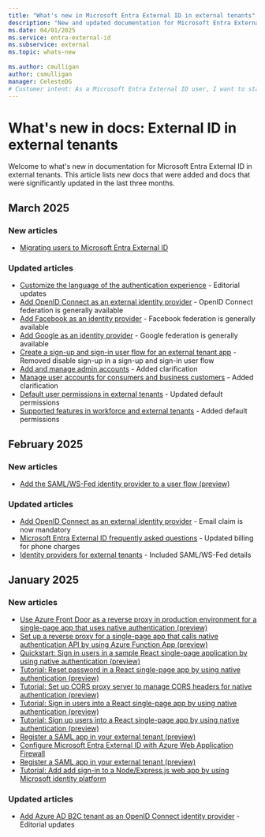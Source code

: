 ```yaml
---
title: "What's new in Microsoft Entra External ID in external tenants"
description: "New and updated documentation for Microsoft Entra External ID in external tenants."
ms.date: 04/01/2025
ms.service: entra-external-id
ms.subservice: external
ms.topic: whats-new
 
ms.author: cmulligan
author: csmulligan
manager: CelesteDG
# Customer intent: As a Microsoft Entra External ID user, I want to stay updated on the new documentation and significant updates, so that I can stay informed about the changes and improvements in the service.
---
```


# What's new in docs: External ID in external tenants

Welcome to what's new in documentation for Microsoft Entra External ID in external tenants. This article lists new docs that were added and docs that were significantly updated in the last three months.

## March 2025

### New articles

- [Migrating users to Microsoft Entra External ID](how-to-migrate-users.md)

### Updated articles

- [Customize the language of the authentication experience](how-to-customize-languages-customers.md) - Editorial updates
- [Add OpenID Connect as an external identity provider](how-to-custom-oidc-federation-customers.md) - OpenID Connect federation is generally available
- [Add Facebook as an identity provider](how-to-facebook-federation-customers.md) - Facebook federation is generally available
- [Add Google as an identity provider](how-to-google-federation-customers.md) - Google federation is generally available
- [Create a sign-up and sign-in user flow for an external tenant app](how-to-user-flow-sign-up-sign-in-customers.md) - Removed disable sign-up in a sign-up and sign-in user flow
- [Add and manage admin accounts](how-to-manage-admin-accounts.md) - Added clarification
- [Manage user accounts for consumers and business customers](how-to-manage-customer-accounts.md) - Added clarification
- [Default user permissions in external tenants](reference-user-permissions.md) - Updated default permissions
- [Supported features in workforce and external tenants](concept-supported-features-customers.md) - Added default permissions

## February 2025

### New articles

- [Add the SAML/WS-Fed identity provider to a user flow (preview)](how-to-saml-ws-federation-self-service-sign-up.md)

### Updated articles

- [Add OpenID Connect as an external identity provider](how-to-custom-oidc-federation-customers.md) - Email claim is now mandatory
- [Microsoft Entra External ID frequently asked questions](faq-customers.md) - Updated billing for phone charges
- [Identity providers for external tenants](concept-authentication-methods-customers.md) - Included SAML/WS-Fed details

## January 2025

### New articles

- [Use Azure Front Door as a reverse proxy in production environment for a single-page app that uses native authentication (preview)](how-to-native-authentication-cors-solution-production-environment.md)
- [Set up a reverse proxy for a single-page app that calls native authentication API by using Azure Function App (preview)](how-to-native-authentication-cors-solution-test-environment.md)
- [Quickstart: Sign in users in a sample React single-page application by using native authentication (preview)](quickstart-native-authentication-single-page-app-react-sign-in.md)
- [Tutorial: Reset password in a React single-page app by using native authentication (preview)](tutorial-native-authentication-single-page-app-react-reset-password.md)
- [Tutorial: Set up CORS proxy server to manage CORS headers for native authentication (preview)](tutorial-native-authentication-single-page-app-react-set-up-local-cors.md)
- [Tutorial: Sign in users into a React single-page app by using native authentication (preview)](tutorial-native-authentication-single-page-app-react-sign-in.md)
- [Tutorial: Sign up users into a React single-page app by using native authentication (preview)](tutorial-native-authentication-single-page-app-react-sign-up.md)
- [Register a SAML app in your external tenant (preview)](how-to-register-saml-app.md)
- [Configure Microsoft Entra External ID with Azure Web Application Firewall](tutorial-configure-external-id-web-app-firewall.md)
- [Register a SAML app in your external tenant (preview)](tutorial-web-app-node-sign-in-sign-out.md)
- [Tutorial: Add add sign-in to a Node/Express.js web app by using Microsoft identity platform](how-to-register-saml-app.md)

### Updated articles

- [Add Azure AD B2C tenant as an OpenID Connect identity provider](how-to-b2c-federation-customers.md) - Editorial updates
